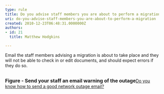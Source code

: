 ```yaml
---
type: rule
title: Do you advise staff members you are about to perform a migration
uri: do-you-advise-staff-members-you-are-about-to-perform-a-migration
created: 2010-12-23T06:48:31.0000000Z
authors:
- id: 21
  title: Matthew Hodgkins

---
```




<span class='intro'> 
  <p>Email the staff members advising a migration is about to take place and they will not be able to check in or edit documents, and should expect errors if they do so.</p>
<p>&#160;<img src="/PublishingImages/OutageEmail.png" alt="" /><br>
<font class="ms-rteCustom-FigureNormal" size="+0"><b>Figure - Send your staff an email warning of the outage</b></font><a href="http&#58;//www.ssw.com.au/ssw/Standards/Rules/RulesToBetterNetworks.aspx#rebootrestart">Do you know how to send a good network outage email?</a> </p>
 </span>




